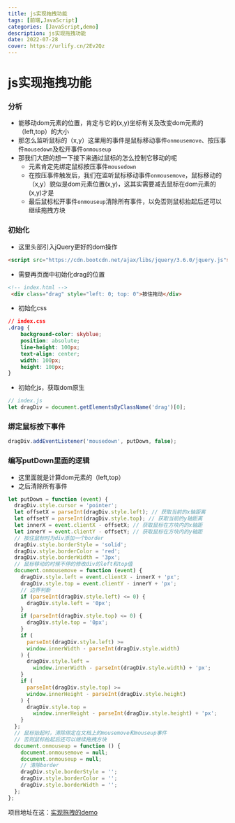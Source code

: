 ```yaml
---
title: js实现拖拽功能
tags: [前端,JavaScript]
categories: [JavaScript,demo]
description: js实现拖拽功能
date: 2022-07-28
cover: https://urlify.cn/2Ev2Qz
---
```


# js实现拖拽功能

### 分析

- 能移动dom元素的位置，肯定与它的(x,y)坐标有关及改变dom元素的（left,top）的大小
- 那怎么监听鼠标的（x,y）这里用的事件是鼠标移动事件`onmousemove`、按压事件`mousedown`及松开事件`onmouseup`
- 那我们大胆的想一下接下来通过鼠标的怎么控制它移动的呢
  - 元素肯定先绑定鼠标按压事件`mousedown`
  - 在按压事件触发后，我们在监听鼠标移动事件`onmousemove`，鼠标移动的（x,y）貌似是dom元素位置(x,y)，这其实需要减去鼠标在dom元素的(x,y)才是
  - 最后鼠标松开事件`onmouseup`清除所有事件，以免否则鼠标抬起后还可以继续拖拽方块

### 初始化

- 这里头部引入jQuery更好的dom操作

~~~html
<script src="https://cdn.bootcdn.net/ajax/libs/jquery/3.6.0/jquery.js"></script>
~~~

- 需要再页面中初始化drag的位置

~~~html
<!-- index.html -->
 <div class="drag" style="left: 0; top: 0">按住拖动</div>
~~~

- 初始化css

~~~css
// index.css
.drag {
    background-color: skyblue;
    position: absolute;
    line-height: 100px;
    text-align: center;
    width: 100px;
    height: 100px;
}
~~~

- 初始化js，获取dom原生

~~~js
// index.js
let dragDiv = document.getElementsByClassName('drag')[0];
~~~

### 绑定鼠标按下事件

~~~js
dragDiv.addEventListener('mousedown', putDown, false);
~~~

### 编写putDown里面的逻辑

- 这里面就是计算dom元素的（left,top）
- 之后清除所有事件

~~~js
let putDown = function (event) {
  dragDiv.style.cursor = 'pointer';
  let offsetX = parseInt(dragDiv.style.left); // 获取当前的x轴距离
  let offsetY = parseInt(dragDiv.style.top); // 获取当前的y轴距离
  let innerX = event.clientX - offsetX; // 获取鼠标在方块内的x轴距
  let innerY = event.clientY - offsetY; // 获取鼠标在方块内的y轴距
  // 按住鼠标时为div添加一个border
  dragDiv.style.borderStyle = 'solid';
  dragDiv.style.borderColor = 'red';
  dragDiv.style.borderWidth = '3px';
  // 鼠标移动的时候不停的修改div的left和top值
  document.onmousemove = function (event) {
    dragDiv.style.left = event.clientX - innerX + 'px';
    dragDiv.style.top = event.clientY - innerY + 'px';
    // 边界判断
    if (parseInt(dragDiv.style.left) <= 0) {
      dragDiv.style.left = '0px';
    }
    if (parseInt(dragDiv.style.top) <= 0) {
      dragDiv.style.top = '0px';
    }
    if (
      parseInt(dragDiv.style.left) >=
      window.innerWidth - parseInt(dragDiv.style.width)
    ) {
      dragDiv.style.left =
        window.innerWidth - parseInt(dragDiv.style.width) + 'px';
    }
    if (
      parseInt(dragDiv.style.top) >=
      window.innerHeight - parseInt(dragDiv.style.height)
    ) {
      dragDiv.style.top =
        window.innerHeight - parseInt(dragDiv.style.height) + 'px';
    }
  };
  // 鼠标抬起时，清除绑定在文档上的mousemove和mouseup事件
  // 否则鼠标抬起后还可以继续拖拽方块
  document.onmouseup = function () {
    document.onmousemove = null;
    document.onmouseup = null;
    // 清除border
    dragDiv.style.borderStyle = '';
    dragDiv.style.borderColor = '';
    dragDiv.style.borderWidth = '';
  };
};
~~~

项目地址在这：[实现拖拽的demo](https://github.com/kangkang123269/kate-demo/tree/main/jQuery)